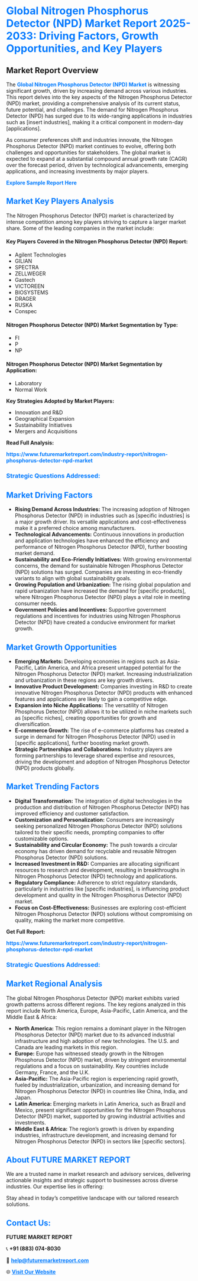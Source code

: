 <h1 style="color: #007BFF;">Global Nitrogen Phosphorus Detector (NPD) Market Report 2025-2033: Driving Factors, Growth Opportunities, and Key Players</h1>

<section id="overview">
<h2>Market Report Overview</h2>
<p>The <a href="https://www.futuremarketreport.com/industry-report/nitrogen-phosphorus-detector-npd-market" style="color: #007BFF; text-decoration: none;"><strong>Global Nitrogen Phosphorus Detector (NPD) Market</strong></a> is witnessing significant growth, driven by increasing demand across various industries. This report delves into the key aspects of the Nitrogen Phosphorus Detector (NPD) market, providing a comprehensive analysis of its current status, future potential, and challenges. The demand for Nitrogen Phosphorus Detector (NPD) has surged due to its wide-ranging applications in industries such as [insert industries], making it a critical component in modern-day [applications].</p>
<p>As consumer preferences shift and industries innovate, the Nitrogen Phosphorus Detector (NPD) market continues to evolve, offering both challenges and opportunities for stakeholders. The global market is expected to expand at a substantial compound annual growth rate (CAGR) over the forecast period, driven by technological advancements, emerging applications, and increasing investments by major players.</p>
</section>

<section id="overview">
<p><a href="https://www.futuremarketreport.com/request-sample/reportId=52958" style="color: #007BFF; text-decoration: none;"><strong>Explore Sample Report Here</strong></a></p>
</section>

<section id="key-players">
<h2 style="color: #007BFF;">Market Key Players Analysis</h2>
<p>The Nitrogen Phosphorus Detector (NPD) market is characterized by intense competition among key players striving to capture a larger market share. Some of the leading companies in the market include:</p>
<h4>Key Players Covered in the Nitrogen Phosphorus Detector (NPD) Report:</h4>
<ul><li>Agilent Technologies</li><li>GILIAN</li><li>SPECTRA</li><li>ZELLWEGER</li><li>Gastech</li><li>VICTOREEN</li><li>BIOSYSTEMS</li><li>DRAGER</li><li>RUSKA</li><li>Conspec</li></ul>
<h4>Nitrogen Phosphorus Detector (NPD) Market Segmentation by Type:</h4>
<ul><li>FI</li><li>P</li><li>NP</li></ul>

<h4>Nitrogen Phosphorus Detector (NPD) Market Segmentation by Application:</h4>
<ul><li>Laboratory</li><li>Normal Work</li></ul>
<p><strong>Key Strategies Adopted by Market Players:</strong></p>
<ul>
<li>Innovation and R&D</li>
<li>Geographical Expansion</li>
<li>Sustainability Initiatives</li>
<li>Mergers and Acquisitions</li>
</ul>
</section>

<section>
<p><strong>Read Full Analysis: </strong></p><a href="https://www.futuremarketreport.com/industry-report/nitrogen-phosphorus-detector-npd-market" style="color: #007BFF; text-decoration: none;"><strong>https://www.futuremarketreport.com/industry-report/nitrogen-phosphorus-detector-npd-market</strong></a>
<h3 style="color: #007BFF;">Strategic Questions Addressed:</h3>
</section>

<section id="driving-factors">
<h2 style="color: #007BFF;">Market Driving Factors</h2>
<ul>
<li><strong>Rising Demand Across Industries:</strong> The increasing adoption of Nitrogen Phosphorus Detector (NPD) in industries such as [specific industries] is a major growth driver. Its versatile applications and cost-effectiveness make it a preferred choice among manufacturers.</li>
<li><strong>Technological Advancements:</strong> Continuous innovations in production and application technologies have enhanced the efficiency and performance of Nitrogen Phosphorus Detector (NPD), further boosting market demand.</li>
<li><strong>Sustainability and Eco-Friendly Initiatives:</strong> With growing environmental concerns, the demand for sustainable Nitrogen Phosphorus Detector (NPD) solutions has surged. Companies are investing in eco-friendly variants to align with global sustainability goals.</li>
<li><strong>Growing Population and Urbanization:</strong> The rising global population and rapid urbanization have increased the demand for [specific products], where Nitrogen Phosphorus Detector (NPD) plays a vital role in meeting consumer needs.</li>
<li><strong>Government Policies and Incentives:</strong> Supportive government regulations and incentives for industries using Nitrogen Phosphorus Detector (NPD) have created a conducive environment for market growth.</li>
</ul>
</section>

<section id="growth-opportunities">
<h2 style="color: #007BFF;">Market Growth Opportunities</h2>
<ul>
<li><strong>Emerging Markets:</strong> Developing economies in regions such as Asia-Pacific, Latin America, and Africa present untapped potential for the Nitrogen Phosphorus Detector (NPD) market. Increasing industrialization and urbanization in these regions are key growth drivers.</li>
<li><strong>Innovative Product Development:</strong> Companies investing in R&D to create innovative Nitrogen Phosphorus Detector (NPD) products with enhanced features and applications are likely to gain a competitive edge.</li>
<li><strong>Expansion into Niche Applications:</strong> The versatility of Nitrogen Phosphorus Detector (NPD) allows it to be utilized in niche markets such as [specific niches], creating opportunities for growth and diversification.</li>
<li><strong>E-commerce Growth:</strong> The rise of e-commerce platforms has created a surge in demand for Nitrogen Phosphorus Detector (NPD) used in [specific applications], further boosting market growth.</li>
<li><strong>Strategic Partnerships and Collaborations:</strong> Industry players are forming partnerships to leverage shared expertise and resources, driving the development and adoption of Nitrogen Phosphorus Detector (NPD) products globally.</li>
</ul>
</section>

<section id="trending-factors">
<h2 style="color: #007BFF;">Market Trending Factors</h2>
<ul>
<li><strong>Digital Transformation:</strong> The integration of digital technologies in the production and distribution of Nitrogen Phosphorus Detector (NPD) has improved efficiency and customer satisfaction.</li>
<li><strong>Customization and Personalization:</strong> Consumers are increasingly seeking personalized Nitrogen Phosphorus Detector (NPD) solutions tailored to their specific needs, prompting companies to offer customizable options.</li>
<li><strong>Sustainability and Circular Economy:</strong> The push towards a circular economy has driven demand for recyclable and reusable Nitrogen Phosphorus Detector (NPD) solutions.</li>
<li><strong>Increased Investment in R&D:</strong> Companies are allocating significant resources to research and development, resulting in breakthroughs in Nitrogen Phosphorus Detector (NPD) technology and applications.</li>
<li><strong>Regulatory Compliance:</strong> Adherence to strict regulatory standards, particularly in industries like [specific industries], is influencing product development and quality in the Nitrogen Phosphorus Detector (NPD) market.</li>
<li><strong>Focus on Cost-Effectiveness:</strong> Businesses are exploring cost-efficient Nitrogen Phosphorus Detector (NPD) solutions without compromising on quality, making the market more competitive.</li>
</ul>
</section>

<section>
<p><strong>Get Full Report: </strong></p><a href="https://www.futuremarketreport.com/industry-report/nitrogen-phosphorus-detector-npd-market" style="color: #007BFF; text-decoration: none;"><strong>https://www.futuremarketreport.com/industry-report/nitrogen-phosphorus-detector-npd-market</strong></a>
<h3 style="color: #007BFF;">Strategic Questions Addressed:</h3>
</section>


<section id="regional-analysis">
<h2 style="color: #007BFF;">Market Regional Analysis</h2>
<p>The global Nitrogen Phosphorus Detector (NPD) market exhibits varied growth patterns across different regions. The key regions analyzed in this report include North America, Europe, Asia-Pacific, Latin America, and the Middle East & Africa:</p>
<ul>
<li><strong>North America:</strong> This region remains a dominant player in the Nitrogen Phosphorus Detector (NPD) market due to its advanced industrial infrastructure and high adoption of new technologies. The U.S. and Canada are leading markets in this region.</li>
<li><strong>Europe:</strong> Europe has witnessed steady growth in the Nitrogen Phosphorus Detector (NPD) market, driven by stringent environmental regulations and a focus on sustainability. Key countries include Germany, France, and the U.K.</li>
<li><strong>Asia-Pacific:</strong> The Asia-Pacific region is experiencing rapid growth, fueled by industrialization, urbanization, and increasing demand for Nitrogen Phosphorus Detector (NPD) in countries like China, India, and Japan.</li>
<li><strong>Latin America:</strong> Emerging markets in Latin America, such as Brazil and Mexico, present significant opportunities for the Nitrogen Phosphorus Detector (NPD) market, supported by growing industrial activities and investments.</li>
<li><strong>Middle East & Africa:</strong> The region’s growth is driven by expanding industries, infrastructure development, and increasing demand for Nitrogen Phosphorus Detector (NPD) in sectors like [specific sectors].</li>
</ul>
</section>

<footer>
<h2 style="color: #007BFF;">About FUTURE MARKET REPORT</h2>
<p>We are a trusted name in market research and advisory services, delivering actionable insights and strategic support to businesses across diverse industries. Our expertise lies in offering:</p>

<p>Stay ahead in today’s competitive landscape with our tailored research solutions.</p>

<h2 style="color: #007BFF;">Contact Us:</h2>
<p><strong>FUTURE MARKET REPORT</strong></p>
<p>📞 <strong>+91 (883) 074-8030</strong></p>
<p>📧 <strong><a href="mailto:help@futuremarketreport.com" style="color: #007BFF;">help@futuremarketreport.com</a></strong></p>
<p>🌐 <strong><a href="https://www.futuremarketreport.com/" style="color: #007BFF;">Visit Our Website</a></strong></p>
</footer>
